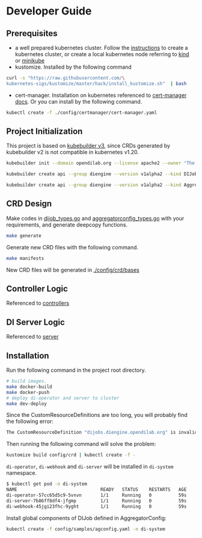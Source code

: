 # Developer Guide

## Prerequisites
- a well prepared kubernetes cluster. Follow the [instructions](https://kubernetes.io/docs/setup/production-environment/tools/kubeadm/create-cluster-kubeadm/) to create a kubernetes cluster, or create a local kubernetes node referring to [kind](https://kind.sigs.k8s.io/docs/user/quick-start/) or [minikube](https://minikube.sigs.k8s.io/docs/start/)
- kustomize. Installed by the following command
```bash
curl -s "https://raw.githubusercontent.com/\
kubernetes-sigs/kustomize/master/hack/install_kustomize.sh"  | bash
```
- cert-manager. Installation on kubernetes referenced to [cert-manager docs](https://cert-manager.io/docs/installation/kubernetes/). Or you can install by the following command.
```bash
kubectl create -f ./config/certmanager/cert-manager.yaml
```
## Project Initialization
This project is based on [kubebuilder v3](https://github.com/kubernetes-sigs/kubebuilder/releases/download/v3.0.0/kubebuilder_linux_amd64), since CRDs generated by kubebuilder v2 is not compatible in kubernetes v1.20.
```bash
kubebuilder init --domain opendilab.org --license apache2 --owner "The OpenDILab authors"

kubebuilder create api --group diengine --version v1alpha2 --kind DIJob

kubebuilder create api --group diengine --version v1alpha2 --kind AggregatorConfig
```

## CRD Design
Make codes in [dijob_types.go](./api/v1alpha2/dijob_types.go) and [aggregatorconfig_types.go](./api/v1alpha2/aggregatorconfig.go) with your requirements, and generate deepcopy functions.
```bash
make generate
```
Generate new CRD files with the following command.
```bash
make manifests
```
New CRD files will be generated in [./config/crd/bases](./config/crd/bases)

## Controller Logic
Referenced to [controllers](./controllers)

## DI Server Logic
Referenced to [server](./server)

## Installation

Run the following command in the project root directory.
```bash
# build images. 
make docker-build
make docker-push
# deploy di-operator and server to cluster
make dev-deploy
```
Since the CustomResourceDefinitions are too long, you will probably find the following error:
```bash
The CustomResourceDefinition "dijobs.diengine.opendilab.org" is invalid: metadata.annotations: Too long: must have at most 262144 bytes
```

Then running the following command will solve the problem:
```bash
kustomize build config/crd | kubectl create -f -
```

`di-operator`, `di-webhook` and `di-server` will be installed in `di-system` namespace. 
```bash
$ kubectl get pod -n di-system
NAME                               READY   STATUS    RESTARTS   AGE
di-operator-57cc65d5c9-5vnvn       1/1     Running   0          59s
di-server-7b86ff8df4-jfgmp         1/1     Running   0          59s
di-webhook-45jgi23fhc-9yght        1/1     Running   0          59s
```

Install global components of DIJob defined in AggregatorConfig:
```bash
kubectl create -f config/samples/agconfig.yaml -n di-system
```
